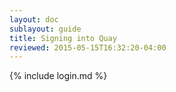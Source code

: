 ```yaml
---
layout: doc
sublayout: guide
title: Signing into Quay
reviewed: 2015-05-15T16:32:20-04:00
---
```


{% include login.md %}
